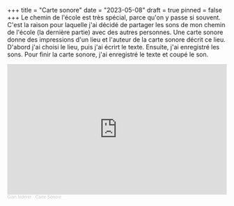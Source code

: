 +++
title = "Carte sonore"
date = "2023-05-08"
draft = true
pinned = false
+++
Le chemin de l'école est très spécial, parce qu'on y passe si souvent. C'est la raison pour laquelle j'ai décidé de partager les sons de mon chemin de l'école (la dernière partie) avec des autres personnes. Une carte sonore donne des impressions d'un lieu et l'auteur de la carte sonore décrit ce lieu. D'abord j'ai choisi le lieu, puis j'ai écrirt le texte. Ensuite, j'ai enregistré les sons. Pour finir la carte sonore, j'ai enregistré le texte et coupé le son.

<iframe width="100%" height="300" scrolling="no" frameborder="no" allow="autoplay" src="https://w.soundcloud.com/player/?url=https%3A//api.soundcloud.com/tracks/1502715751%3Fsecret_token%3Ds-JTimGKwmFc8&color=%2300cc11&auto_play=false&hide_related=false&show_comments=true&show_user=true&show_reposts=false&show_teaser=true&visual=true"></iframe><div style="font-size: 10px; color: #cccccc;line-break: anywhere;word-break: normal;overflow: hidden;white-space: nowrap;text-overflow: ellipsis; font-family: Interstate,Lucida Grande,Lucida Sans Unicode,Lucida Sans,Garuda,Verdana,Tahoma,sans-serif;font-weight: 100;"><a href="https://soundcloud.com/gian-federer" title="Gian.federer" target="_blank" style="color: #cccccc; text-decoration: none;">Gian.federer</a> · <a href="https://soundcloud.com/gian-federer/carte-sonore/s-JTimGKwmFc8" title="Carte Sonore" target="_blank" style="color: #cccccc; text-decoration: none;">Carte Sonore</a></div>